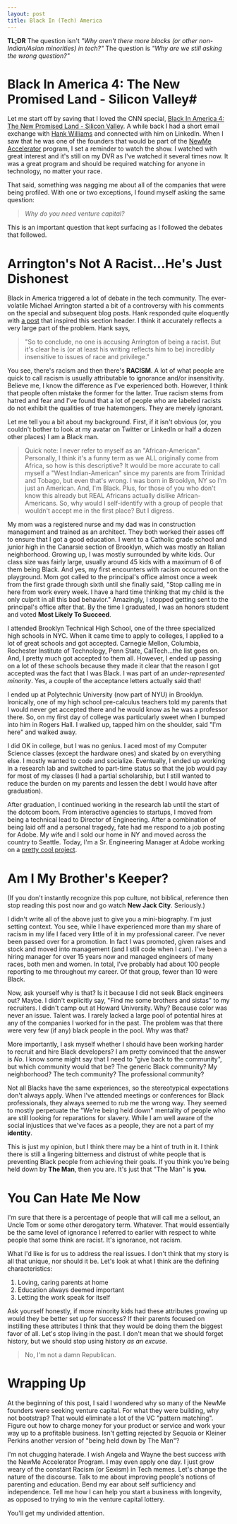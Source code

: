 ```yaml
---
layout: post
title: Black In (Tech) America
---
```


**TL;DR** The question isn't *"Why aren't there more blacks (or other non-Indian/Asian minorities) in tech?"* The question is *"Why are we still asking the wrong question?"*

# Black In America 4: The New Promised Land - Silicon Valley#

Let me start off by saving that I loved the CNN special, [Black In America 4: The New Promised Land - Silicon Valley](http://money.cnn.com/technology/newme_incubator/). A while back I had a short email exchange with [Hank Williams](http://whydoeseverythingsuck.com) and connected with him on LinkedIn. When I saw that he was one of the founders that would be part of the [NewMe Accelerator](http://www.newmeaccelerator.com/) program, I set a reminder to watch the show. I watched with great interest and it's still on my DVR as I've watched it several times now. It was a great program and should be required watching for anyone in technology, no matter your race.

That said, something was nagging me about all of the companies that were being profiled. With one or two exceptions, I found myself asking the same question:

> *Why do you need venture capital?*

This is an important question that kept surfacing as I followed the debates that followed.

# Arrington's Not A Racist...He's Just Dishonest #

Black in America triggered a lot of debate in the tech community. The ever-volatile Michael Arrington started a bit of a controversy with his comments on the special and subsequent blog posts. Hank responded quite eloquently with [a post](http://whydoeseverythingsuck.com/2011/11/arringtons-not-racist-whos-said-that.html) that inspired this section header. I think it accurately reflects a very large part of the problem. Hank says,

> "So to conclude, no one is accusing Arrington of being a racist. But it's clear he is (or at least his writing reflects him to be) incredibly insensitive to issues of race and privilege."

You see, there's racism and then there's **RACISM**. A lot of what people are quick to call racism is usually attributable to ignorance and/or insensitivity. Believe me, I know the difference as I've experienced both. However, I think that people often mistake the former for the latter. True racism stems from hatred and fear and I've found that a lot of people who are labeled racists do not exhibit the qualities of true hatemongers. They are merely ignorant.

Let me tell you a bit about my background. First, if it isn't obvious (or, you couldn't bother to look at my avatar on Twitter or LinkedIn or half a dozen other places) I am a Black man.

> Quick note: I never refer to myself as an "African-American".  Personally, I think it's a funny term as we ALL originally come from Africa, so how is this descriptive? It would be more accurate to call myself a "West Indian-American" since my parents are from Trinidad and Tobago, but even that's wrong. I was born in Brooklyn, NY so I'm just an American. And, I'm Black. Plus, for those of you who don't know this already but REAL Africans actually dislike African-Americans. So, why would I self-identify with a group of people that wouldn't accept me in the first place? But I digress.

My mom was a registered nurse and my dad was in construction management and trained as an architect. They both worked their asses off to ensure that I got a good education. I went to a Catholic grade school and junior high in the Canarsie section of Brooklyn, which was mostly an Italian neighborhood. Growing up, I was mostly surrounded by white kids. Our class size was fairly large, usually around 45 kids with a maximum of 6 of them being Black. And yes, my first encounters with racism occurred on the playground. Mom got called to the principal's office almost once a week from the first grade through sixth until she finally said, "Stop calling me in here from work every week. I have a hard time thinking that my child is the only culprit in all this bad behavior." Amazingly, I stopped getting sent to the principal's office after that. By the time I graduated, I was an honors student and voted **Most Likely To Succeed**.

I attended Brooklyn Technical High School, one of the three specialized high schools in NYC. When it came time to apply to colleges, I applied to a lot of great schools and got accepted. Carnegie Mellon, Columbia, Rochester Institute of Technology, Penn State, CalTech...the list goes on. And, I pretty much got accepted to them all. However, I ended up passing on a lot of these schools because they made it clear that the reason I got accepted was the fact that I was Black. I was part of an *under-represented minority*. Yes, a couple of the acceptance letters actually said that!

I ended up at Polytechnic University (now part of NYU) in Brooklyn. Ironically, one of my high school pre-calculus teachers told my parents that I would never get accepted there and he would know as he was a professor there. So, on my first day of college was particularly sweet when I bumped into him in Rogers Hall. I walked up, tapped him on the shoulder, said "I'm here" and walked away.

I did OK in college, but I was no genius. I aced most of my Computer Science classes (except the hardware ones) and skated by on everything else. I mostly wanted to code and socialize. Eventually, I ended up working in a research lab and switched to part-time status so that the job would pay for most of my classes (I had a partial scholarship, but I still wanted to reduce the burden on my parents and lessen the debt I would have after graduation).

After graduation, I continued working in the research lab until the start of the dotcom boom. From interactive agencies to startups, I moved from being a technical lead to Director of Engineering. After a combination of being laid off and a personal tragedy, fate had me respond to a job posting for Adobe. My wife and I sold our home in NY and moved across the country to Seattle. Today, I'm a Sr. Engineering Manager at Adobe working on a [pretty cool project](http://www.adobe.com/products/creativecloud.html).

# Am I My Brother's Keeper? #

(If you don't instantly recognize this pop culture, not biblical, reference then stop reading this post now and go watch **New Jack City**. Seriously.)

I didn't write all of the above just to give you a mini-biography. I'm just setting context. You see, while I have experienced more than my share of racism in my life I faced very little of it in my professional career. I've never been passed over for a promotion. In fact I was promoted, given raises and stock and moved into management (and I still code when I can). I've been a hiring manager for over 15 years now and managed engineers of many races, both men and women. In total, I've probably had about 100 people reporting to me throughout my career. Of that group, fewer than 10 were Black.

Now, ask yourself why is that? Is it because I did not seek Black engineers out? Maybe. I didn't explicitly say, "Find me some brothers and sistas" to my recruiters. I didn't camp out at Howard University. Why? Because color was never an issue. Talent was. I rarely lacked a large pool of potential hires at any of the companies I worked for in the past. The problem was that there were very few (if any) black people in the pool. Why was that? 

More importantly, I ask myself whether I should have been working harder to recruit and hire Black developers? I am pretty convinced that the answer is *No*. I know some might say that I need to "give back to the community", but which community would that be? The generic Black community? My neighborhood? The tech community? The professional community? 

Not all Blacks have the same experiences, so the stereotypical expectations don't always apply. When I've attended meetings or conferences for Black professionals, they always seemed to rub me the wrong way. They seemed to mostly perpetuate the "We're being held down" mentality of people who are still looking for reparations for slavery. While I am well aware of the social injustices that we've faces as a people, they are not a part of my **identity**.

This is just my opinion, but I think there may be a hint of truth in it. I think there is still a lingering bitterness and distrust of white people that is preventing Black people from achieving their goals. If you think you're being held down by **The Man**, then you are. It's just that "The Man" is **you**.

# You Can Hate Me Now #

I'm sure that there is a percentage of people that will call me a sellout, an Uncle Tom or some other derogatory term. Whatever. That would essentially be the same level of ignorance I referred to earlier with respect to white people that some think are racist. It's ignorance, not racism. 

What I'd like is for us to address the real issues. I don't think that my story is all that unique, nor should it be. Let's look at what I think are the defining characteristics:

1. Loving, caring parents at home
1. Education always deemed important
1. Letting the work speak for itself

Ask yourself honestly, if more minority kids had these attributes growing up would they be better set up for success? If their parents focused on instilling these attributes I think that they would be doing them the biggest favor of all. Let's stop living in the past. I don't mean that we should forget history, but we should stop using history *as an excuse*. 

> No, I'm not a damn Republican.

# Wrapping Up #

At the beginning of this post, I said I wondered why so many of the NewMe founders were seeking venture capital. For what they were building, why not bootstrap? That would eliminate a lot of the VC "pattern matching". Figure out how to charge money for your product or service and work your way up to a profitable business. Isn't getting rejected by Sequoia or Kleiner Perkins another version of "being held down by The Man"?

I'm not chugging haterade. I wish Angela and Wayne the best success with the NewMe Accelerator Program. I may even apply one day. I just grow weary of the constant Racism (or Sexism) in Tech memes. Let's change the nature of the discourse. Talk to me about improving people's notions of parenting and education. Bend my ear about self sufficiency and independence. Tell me how I can help you start a business with longevity, as opposed to trying to win the venture capital lottery. 

You'll get my undivided attention.